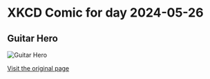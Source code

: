 
# XKCD Comic for day 2024-05-26

## Guitar Hero

![Guitar Hero](https://imgs.xkcd.com/comics/guitar_hero.jpg "And then do it again in a moment now that they're out of Star Power")

[Visit the original page](https://xkcd.com/70/)
